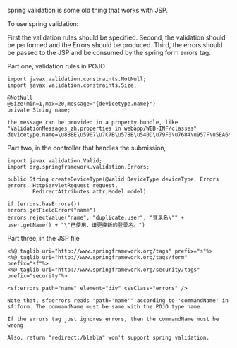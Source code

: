 spring validation is some old thing that works with JSP. 

To use spring validation:

First the validation rules should be specified. 
Second, the validation should be performed and the Errors should be produced.
Third, the errors should be passed to the JSP and be consumed by the spring form errors tag.

Part one, validation rules in POJO

	import javax.validation.constraints.NotNull;
	import javax.validation.constraints.Size;
	
	@NotNull
	@Size(min=1,max=20,message="{devicetype.name}")
	private String name;
	
	the message can be provided in a property bundle, like "ValidationMessages_zh.properties in webapp/WEB-INF/classes"
	devicetype.name=\u8BBE\u5907\u7C7B\u578B\u540D\u79F0\u7684\u957F\u5EA6\u5FC5\u987B\u5927\u4E8E{min}\u5C0F\u4E8E{max}\u3002

Part two, in the controller that handles the submission, 

	import javax.validation.Valid;
	import org.springframework.validation.Errors;
	
	public String createDeviceType(@Valid DeviceType deviceType, Errors errors, HttpServletRequest request,
			RedirectAttributes attr,Model model)

	if (errors.hasErrors()) 
	errors.getFieldError("name")
	errors.rejectValue("name", "duplicate.user", "登录名\"" + user.getName() + "\"已使用，请更换新的登录名。")
	
Part three, in the JSP file

	<%@ taglib uri="http://www.springframework.org/tags" prefix="s"%>
	<%@ taglib uri="http://www.springframework.org/tags/form" prefix="sf"%>
	<%@ taglib uri="http://www.springframework.org/security/tags"
	prefix="security"%>
	
	<sf:errors path="name" element="div" cssClass="errors" />
	
	Note that, sf:errors reads "path='name'" according to 'commandName' in sf:form. The commandName must be same with the POJO type name. 
	
	If the errors tag just ignores errors, then the commandName must be wrong
	
	Also, return "redirect:/blabla" won't support spring validation.
